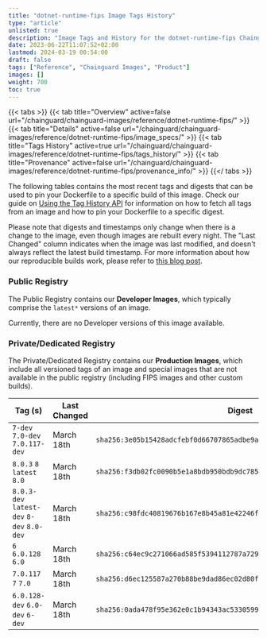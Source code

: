 ```yaml
---
title: "dotnet-runtime-fips Image Tags History"
type: "article"
unlisted: true
description: "Image Tags and History for the dotnet-runtime-fips Chainguard Image"
date: 2023-06-22T11:07:52+02:00
lastmod: 2024-03-19 00:54:00
draft: false
tags: ["Reference", "Chainguard Images", "Product"]
images: []
weight: 700
toc: true
---
```


{{< tabs >}}
{{< tab title="Overview" active=false url="/chainguard/chainguard-images/reference/dotnet-runtime-fips/" >}}
{{< tab title="Details" active=false url="/chainguard/chainguard-images/reference/dotnet-runtime-fips/image_specs/" >}}
{{< tab title="Tags History" active=true url="/chainguard/chainguard-images/reference/dotnet-runtime-fips/tags_history/" >}}
{{< tab title="Provenance" active=false url="/chainguard/chainguard-images/reference/dotnet-runtime-fips/provenance_info/" >}}
{{</ tabs >}}

The following tables contains the most recent tags and digests that can be used to pin your Dockerfile to a specific build of this image. Check our guide on [Using the Tag History API](/chainguard/chainguard-images/using-the-tag-history-api/) for information on how to fetch all tags from an image and how to pin your Dockerfile to a specific digest.

Please note that digests and timestamps only change when there is a change to the image, even though images are rebuilt every night. The "Last Changed" column indicates when the image was last modified, and doesn't always reflect the latest build timestamp. For more information about how our reproducible builds work, please refer to [this blog post](https://www.chainguard.dev/unchained/reproducing-chainguards-reproducible-image-builds).

### Public Registry
The Public Registry contains our **Developer Images**, which typically comprise the `latest*` versions of an image.

Currently, there are no Developer versions of this image available.

### Private/Dedicated Registry
The Private/Dedicated Registry contains our **Production Images**, which include all versioned tags of an image and special images that are not available in the public registry (including FIPS images and other custom builds).

| Tag (s)                                     | Last Changed | Digest                                                                    |
|---------------------------------------------|--------------|---------------------------------------------------------------------------|
|  `7-dev` `7.0-dev` `7.0.117-dev`            | March 18th   | `sha256:3e05b15428adcfebf0d66707865adbe9a3af5b9011561b971a44079dab89ffd2` |
|  `8.0.3` `8` `latest` `8.0`                 | March 18th   | `sha256:f3db02fc0090b5e1a8bdb950bdb9dc7853036650b63534b31c538f63fc8f99e0` |
|  `8.0.3-dev` `latest-dev` `8-dev` `8.0-dev` | March 18th   | `sha256:c98fdc40819676b167e8b45a81e42246f5c1bad3d3a3b003bb7ae0cc74055e5f` |
|  `6` `6.0.128` `6.0`                        | March 18th   | `sha256:c64ec9c271066ad585f5394112787a72994fdf825631ad7f708df1b674cb0f9e` |
|  `7.0.117` `7` `7.0`                        | March 18th   | `sha256:d6ec125587a270b88be9dad86ec02d80ffa2fb295d1eb172213777fc3dc60760` |
|  `6.0.128-dev` `6.0-dev` `6-dev`            | March 18th   | `sha256:0ada478f95e362e0c1b94343ac5330599aad2a91c3a346a719168c0746d10e5f` |

